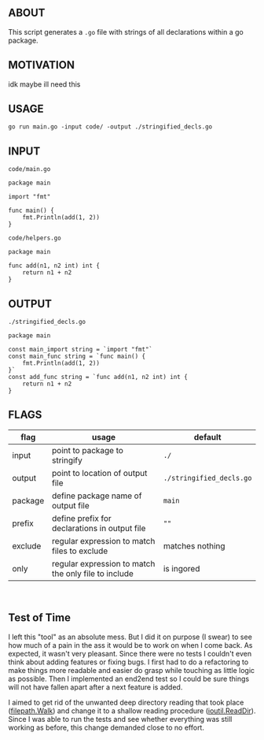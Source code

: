 ## ABOUT
This script generates a `.go` file with strings of all declarations within a go package.

## MOTIVATION
idk maybe ill need this

## USAGE
```
go run main.go -input code/ -output ./stringified_decls.go
```
## INPUT
`code/main.go`
```
package main
  
import "fmt"
  
func main() {
    fmt.Println(add(1, 2))
}         
```
`code/helpers.go`
```
package main

func add(n1, n2 int) int {
    return n1 + n2
}
```

## OUTPUT
`./stringified_decls.go`
```
package main

const main_import string = `import "fmt"`
const main_func string = `func main() {
    fmt.Println(add(1, 2))
}`
const add_func string = `func add(n1, n2 int) int {
    return n1 + n2
}
```

## FLAGS
|flag|usage|default|
|--|--|--|
|input|point to package to stringify|`./`|
|output|point to location of output file|`./stringified_decls.go`|
|package|define package name of output file|`main`|
|prefix|define prefix for declarations in output file| `""`|
|exclude|regular expression to match files to exclude| matches nothing|
|only|regular expression to match the only file to include| is ingored |

<br/>

## Test of Time
I left this "tool" as an absolute mess. But I did it on purpose (I swear) to see how much of a pain in the ass it would be to work on when I come back. As expected, it wasn't very pleasant. Since there were no tests I couldn't even think about adding features or fixing bugs. I first had to do a refactoring to make things more readable and easier do grasp while touching as little logic as possible. Then I implemented an end2end test so I could be sure things will not have fallen apart after a next feature is added.

I aimed to get rid of the unwanted deep directory reading that took place ([filepath.Walk](https://golang.org/pkg/path/filepath/#WalkFunc)) and change it to a shallow reading procedure ([ioutil.ReadDir](https://golang.org/pkg/io/ioutil/#ReadDir)). Since I was able to run the tests and see whether everything was still working as before, this change demanded close to no effort.